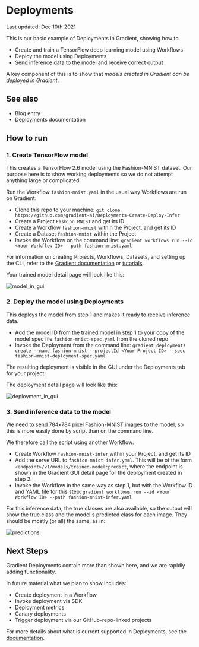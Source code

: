 # Deployments

Last updated: Dec 10th 2021

This is our basic example of Deployments in Gradient, showing how to

 - Create and train a TensorFlow deep learning model using Workflows
 - Deploy the model using Deployments
 - Send inference data to the model and receive correct output

A key component of this is to show that *models created in Gradient can be deployed in Gradient*.

## See also

- Blog entry
- Deployments documentation

## How to run

### 1. Create TensorFlow model

This creates a TensorFlow 2.6 model using the Fashion-MNIST dataset. Our purpose here is to show working deployments so we do not attempt anything large or complicated.

Run the Workflow `fashion-mnist.yaml` in the usual way Workflows are run on Gradient:

 - Clone this repo to your machine: `git clone https://github.com/gradient-ai/Deployments-Create-Deploy-Infer`
 - Create a Project `Fashion MNIST` and get its ID
 - Create a Workflow `fashion-mnist` within the Project, and get its ID
 - Create a Dataset `fashion-mnist` within the Project
 - Invoke the Workflow on the command line: `gradient workflows run --id <Your Workflow ID> --path fashion-mnist.yaml`

For information on creating Projects, Workflows, Datasets, and setting up the CLI, refer to the [Gradient documentation](https://docs.paperspace.com/gradient/) or [tutorials](https://docs.paperspace.com/gradient/get-started/tutorials-list).

Your trained model detail page will look like this:

![model_in_gui](https://user-images.githubusercontent.com/74800360/145128740-89ea8d46-861f-40c2-aa3b-afe26c09479f.png)

### 2. Deploy the model using Deployments

This deploys the model from step 1 and makes it ready to receive inference data.

 - Add the model ID from the trained model in step 1 to your copy of the model spec file `fashion-mnist-spec.yaml` from the cloned repo
 - Invoke the Deployment from the command line: `gradient deployments create --name fashion-mnist --projectId <Your Project ID> --spec fashion-mnist-deployment-spec.yaml`

The resulting deployment is visible in the GUI under the Deployments tab for your project.

The deployment detail page will look like this:

![deployment_in_gui](https://user-images.githubusercontent.com/74800360/145128884-c8c5ff4c-af66-4e4f-af5e-92ac7cd74eb1.png)
 
### 3. Send inference data to the model

We need to send 784x784 pixel Fashion-MNIST images to the model, so this is more easily done by script than on the command line.
 
We therefore call the script using another Workflow:

 - Create Workflow `fashion-mnist-infer` within your Project, and get its ID
 - Add the serve URL to `fashion-mnist-infer.yaml`. This will be of the form `<endpoint>/v1/models/trained-model:predict`, where the endpoint is shown in the Gradient GUI detail page for the deployment created in step 2.
 - Invoke the Workflow in the same way as step 1, but with the Workflow ID and YAML file for this step: `gradient workflows run --id <Your Workflow ID> --path fashion-mnist-infer.yaml`

For this inference data, the true classes are also available, so the output will show the true class and the model's predicted class for each image. They should be mostly (or all) the same, as in:

![predictions](https://user-images.githubusercontent.com/74800360/145129006-176733eb-683b-4557-80bf-170f0bb64083.png)

## Next Steps

Gradient Deployments contain more than shown here, and we are rapidly adding functionality. 

In future material what we plan to show includes:

- Create deployment in a Workflow
- Invoke deployment via SDK
- Deployment metrics
- Canary deployments
- Trigger deployment via our GitHub-repo-linked projects

For more details about what is current supported in Deployments, see the [documentation](https://docs.paperspace.com/gradient/explore-train-deploy/deployments).
